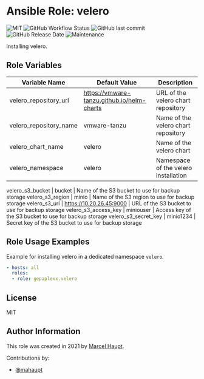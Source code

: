 # Ansible Role: velero

![MIT](https://img.shields.io/badge/license-MIT-brightgreen.svg?style=flat-square)
![GitHub Workflow Status](https://img.shields.io/github/workflow/status/racqspace/ansible-role-velero/Main?style=flat-square)
![GitHub last commit](https://img.shields.io/github/last-commit/racqspace/ansible-role-velero?style=flat-square)
![GitHub Release Date](https://img.shields.io/github/release-date/racqspace/ansible-role-velero?style=flat-square)
![Maintenance](https://img.shields.io/maintenance/yes/2022?style=flat-square)

Installing velero.

## Role Variables

Variable Name | Default Value | Description
------------ | ------------- | -------------
velero_repository_url | https://vmware-tanzu.github.io/helm-charts | URL of the velero chart repository
velero_repository_name | vmware-tanzu | Name of the velero chart repository
velero_chart_name | velero | Name of the velero chart
velero_namespace | velero | Namespace of the velero installation

velero_s3_bucket | bucket | Name of the S3 bucket to use for backup storage
velero_s3_region | minio | Name of the S3 region to use for backup storage
velero_s3_url | https://10.20.26.45:9000 | URL of the S3 bucket to use for backup storage
velero_s3_access_key | miniouser | Access key of the S3 bucket to use for backup storage
velero_s3_secret_key | minio1234 | Secret key of the S3 bucket to use for backup storage


## Role Usage Examples

Example for installing velero in a dedicated namespace `velero`.

```yaml
- hosts: all
  roles:
  - role: gepaplexx.velero
```

## License

MIT

## Author Information

This role was created in 2021 by [Marcel Haupt](https://github.com/mahaupt).

Contributions by:

- [@mahaupt](https://github.com/mahaupt)
